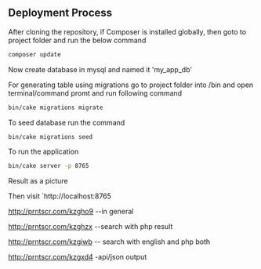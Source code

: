## Deployment Process

After cloning the repository, if Composer is installed globally, then goto to project folder and run the below command

```bash
composer update
```

Now create database in mysql and named it 'my_app_db'

For generating table using migrations go to project folder into /bin and open terminal/command promt and run following command

```bash
bin/cake migrations migrate
```

To seed database run the command

```bash
bin/cake migrations seed
```
To  run the application 

```bash
bin/cake server -p 8765
```
Result as a picture 

Then visit `http://localhost:8765

http://prntscr.com/kzgho9 --in general

http://prntscr.com/kzghzx --search with php result

http://prntscr.com/kzgiwb  -- search with english and php both

http://prntscr.com/kzgxd4 -api/json output
